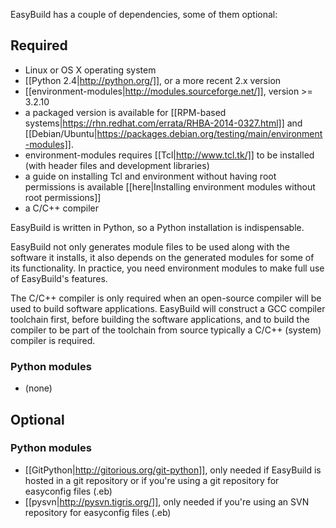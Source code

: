 EasyBuild has a couple of dependencies, some of them optional:

Required
--------

 * Linux or OS X operating system
 * [[Python 2.4|http://python.org/]], or a more recent 2.x version
 * [[environment-modules|http://modules.sourceforge.net/]], version >= 3.2.10
  * a packaged version is available for [[RPM-based systems|https://rhn.redhat.com/errata/RHBA-2014-0327.html]] and [[Debian/Ubuntu|https://packages.debian.org/testing/main/environment-modules]].
  * environment-modules requires [[Tcl|http://www.tcl.tk/]] to be installed (with header files and development libraries)
  * a guide on installing Tcl and environment without having root permissions is available [[here|Installing environment modules without root permissions]]
 * a C/C++ compiler

EasyBuild is written in Python, so a Python installation is indispensable.

EasyBuild not only generates module files to be used along with the software it installs, it also depends on the generated modules for some of its functionality. In practice, you need environment modules to make full use of EasyBuild's features.

The C/C++ compiler is only required when an open-source compiler will be used to build software applications. EasyBuild will construct a GCC compiler toolchain first, before building the software applications, and to build the compiler to be part of the toolchain from source typically a C/C++ (system) compiler is required.

### Python modules

 * (none)

## Optional

### Python modules

 * [[GitPython|http://gitorious.org/git-python]], only needed if EasyBuild is hosted in a git repository or if you're using a git repository for easyconfig files (.eb)
 * [[pysvn|http://pysvn.tigris.org/]], only needed if you're using an SVN repository for easyconfig files (.eb)